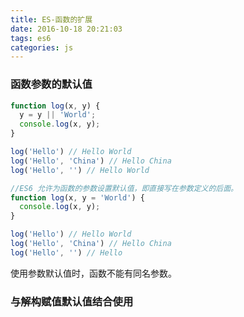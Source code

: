 ```yaml
---
title: ES-函数的扩展
date: 2016-10-18 20:21:03
tags: es6
categories: js
---
```

### 函数参数的默认值

```javascript
function log(x, y) {
  y = y || 'World';
  console.log(x, y);
}

log('Hello') // Hello World
log('Hello', 'China') // Hello China
log('Hello', '') // Hello World

//ES6 允许为函数的参数设置默认值，即直接写在参数定义的后面。
function log(x, y = 'World') {
  console.log(x, y);
}

log('Hello') // Hello World
log('Hello', 'China') // Hello China
log('Hello', '') // Hello
```
使用参数默认值时，函数不能有同名参数。

### 与解构赋值默认值结合使用